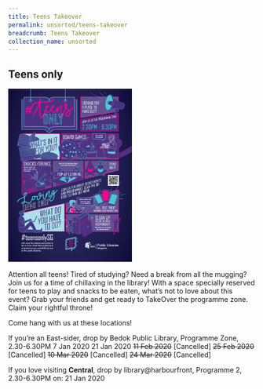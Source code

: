 ```yaml
---
title: Teens Takeover
permalink: unsorted/teens-takeover
breadcrumb: Teens Takeover
collection_name: unsorted
---
```


## **Teens only**

<img src="/images/unsorted/teenstakeover/Teens-Only-A1-Poster_FA-revised.png" style="width: 50%;">

Attention all teens! Tired of studying? Need a break from all the mugging? Join us for a time of chillaxing in the library! With a space specially reserved for teens to play and snacks to be eaten, what’s not to love about this event? Grab your friends and get ready to TakeOver the programme zone. Claim your rightful throne!

Come hang with us at these locations!

If you’re an East-sider, drop by
Bedok Public Library, Programme Zone, 2.30-6.30PM
7 Jan 2020
21 Jan 2020
~~11 Feb 2020~~ \[Cancelled\]
~~25 Feb 2020~~ \[Cancelled\]
~~10 Mar 2020~~ \[Cancelled\]
~~24 Mar 2020~~ \[Cancelled\]

If you love visiting **Central**, drop by
library@harbourfront, Programme 2, 2.30-6.30PM on:
21 Jan 2020